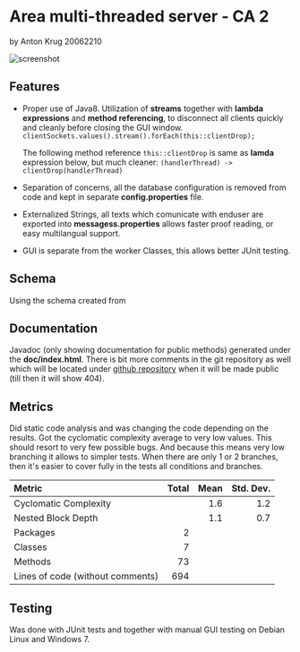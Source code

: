 Area multi-threaded server - CA 2
========================
 by Anton Krug 20062210


![screenshot](https://raw.githubusercontent.com/truhlikfredy/assignments/master/images/app.jpg?token=ABC5iVnzhQtKyOekSlVzQUpt-I9ftVo7ks5X9nw6wA%3D%3D)

Features
--------

* Proper use of Java8. Utilization of **streams** together with **lambda expressions** and **method referencing**, to disconnect all clients quickly and cleanly before closing the GUI window.
    `    clientSockets.values().stream().forEach(this::clientDrop); `
	
	The following method reference
	`this::clientDrop` 
	is same as **lamda** expression below, but much cleaner:
    `(handlerThread) -> clientDrop(handlerThread)`

    
* Separation of concerns, all the database configuration is removed from code and kept in separate **config.properties** file.

* Externalized Strings, all texts which comunicate with enduser are exported into **messagess.properties** allows faster proof reading, or easy multilangual support.

* GUI is separate from the worker Classes, this allows better JUnit testing.
    

Schema
------

Using the schema created from 

Documentation
-------------

Javadoc (only showing documentation for public methods) generated under the **doc/index.html**. There is bit more comments in the git repository as well which will be located under [github repository](https://github.com/truhlikfredy/assignments-y4-areaMT) when it will be made public (till then it will show 404).

Metrics
-------

Did static code analysis and was changing the code depending on the results. Got the cyclomatic complexity average to very low values. This should resort to very few possible bugs. And because this means very low branching it allows to simpler tests. When there are only 1 or 2 branches, then it's easier to cover fully in the tests all conditions and branches. 

Metric                           | Total  | Mean  | Std. Dev.  
:--------------------------------| ------:| -----:| ----------:
Cyclomatic Complexity            |        |   1.6 |        1.2
Nested Block Depth               |        |   1.1 |        0.7
Packages                         |      2 |       |            
Classes                          |      7 |       |            
Methods                          |     73 |       |            
Lines of code (without comments) |    694 |       |   


Testing
-------
Was done with JUnit tests and together with manual GUI testing on Debian Linux and Windows 7. 
  
